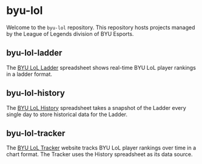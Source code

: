 # byu-lol

Welcome to the `byu-lol` repository. This repository hosts projects managed by the League of Legends division of BYU Esports.

## byu-lol-ladder

The [BYU LoL Ladder](https://docs.google.com/spreadsheets/d/19coe2c8jZs9nRZ1NaLvKx_xSRGWnDs8zgK2q-M7JwKE/edit?usp=sharing) spreadsheet shows real-time BYU LoL player rankings in a ladder format.

## byu-lol-history

The [BYU LoL History](https://docs.google.com/spreadsheets/d/1i2TzQN_1mtcbY98JVRKFoFNMSlC-s03XOyGgYD_wrNE/edit?usp=sharing) spreadsheet takes a snapshot of the Ladder every single day to store historical data for the Ladder.

## byu-lol-tracker

The [BYU LoL Tracker](https://byu-lol-tracker.vercel.app/) website tracks BYU LoL player rankings over time in a chart format. The Tracker uses the History spreadsheet as its data source.
